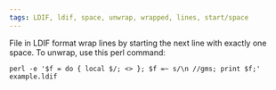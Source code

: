 ```yaml
---
tags: LDIF, ldif, space, unwrap, wrapped, lines, start/space
---
```


File in LDIF format wrap lines by starting the next line with exactly one
space. To unwrap, use this perl command:

    perl -e '$f = do { local $/; <> }; $f =~ s/\n //gms; print $f;' example.ldif
